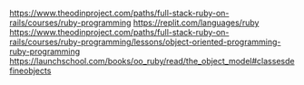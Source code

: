 https://www.theodinproject.com/paths/full-stack-ruby-on-rails/courses/ruby-programming
https://replit.com/languages/ruby
https://www.theodinproject.com/paths/full-stack-ruby-on-rails/courses/ruby-programming/lessons/object-oriented-programming-ruby-programming
https://launchschool.com/books/oo_ruby/read/the_object_model#classesdefineobjects